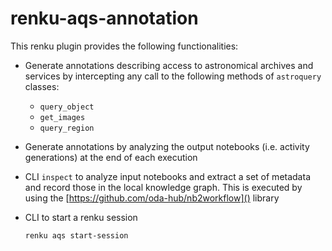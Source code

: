 # renku-aqs-annotation

This renku plugin provides the following functionalities:

* Generate annotations describing access to astronomical archives and services by intercepting any call to the following methods of `astroquery` classes:
  * `query_object`
  * `get_images`
  * `query_region`
* Generate annotations by analyzing the output notebooks (i.e. activity generations) at the end of each execution
* CLI `inspect` to analyze input notebooks and extract a set of metadata and record those in the local knowledge graph.
This is executed by using the [https://github.com/oda-hub/nb2workflow]() library
* CLI to start a renku session

    ```renku aqs start-session```